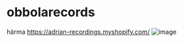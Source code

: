 # obbolarecords
härma  https://adrian-recordings.myshopify.com/
![image](https://user-images.githubusercontent.com/209369/153862771-30517f88-652f-45b5-ba62-30d34b1643a1.png)
